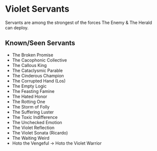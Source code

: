 # Violet Servants
Servants are among the strongest of the forces The Enemy & The Herald can deploy.

## Known/Seen Servants
* The Broken Promise
* The Cacophonic Collective
* The Callous King
* The Cataclysmic Parable
* The Cinderous Champion
* The Corrupted Hand (Los)
* The Empty Logic
* The Feasting Famine
* The Hated Honor
* The Rotting One
* The Storm of Folly
* The Suffering Luster
* The Toxic Indifference
* The Unchecked Emotion
* The Violet Reflection
* The Violet Sonata (Ricardo)
* The Waiting Weird
* Hoto the Vengeful → Hoto the Violet Warrior
